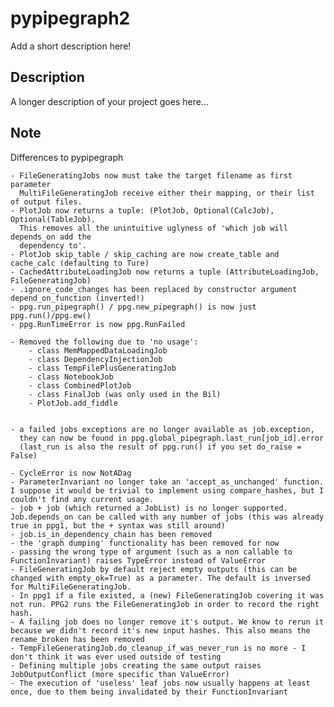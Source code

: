# pypipegraph2


Add a short description here!


## Description

A longer description of your project goes here...


## Note

Differences to pypipegraph

	- FileGeneratingJobs now must take the target filename as first parameter
	  MultiFileGeneratingJob receive either their mapping, or their list of output files.
	- PlotJob now returns a tuple: (PlotJob, Optional(CalcJob), Optional(TableJob).
	  This removes all the unintuitive uglyness of 'which job will depends_on add the
	  dependency to'.
	- PlotJob skip_table / skip_caching are now create_table and cache_calc (defaulting to Ture)
	- CachedAttributeLoadingJob now returns a tuple (AttributeLoadingJob, FileGeneratingJob)
	- .ignore_code_changes has been replaced by constructor argument depend_on_function (inverted!)
	- ppg.run_pipegraph() / ppg.new_pipegraph() is now just ppg.run()/ppg.ew()
	- ppg.RunTimeError is now ppg.RunFailed

	- Removed the following due to 'no usage':
		- class MemMappedDataLoadingJob
		- class DependencyInjectionJob 
		- class TempFilePlusGeneratingJob 
		- class NotebookJob
		- class CombinedPlotJob
		- class FinalJob (was only used in the Bil)
		- PlotJob.add_fiddle

		
	- a failed jobs exceptions are no longer available as job.exception,
      they can now be found in ppg.global_pipegraph.last_run[job_id].error
	  (last_run is also the result of ppg.run() if you set do_raise = False)

	- CycleError is now NotADag
	- ParameterInvariant no longer take an 'accept_as_unchanged' function. I suppose it would be trivial to implement using compare_hashes, but I couldn't find any current usage.
	- job + job (which returned a JobList) is no longer supported. Job.depends_on can be called with any number of jobs (this was already true in ppg1, but the + syntax was still around)
	- job.is_in_dependency_chain has been removed
	- the 'graph dumping' functionality has been removed for now
	- passing the wrong type of argument (such as a non callable to FunctionInvariant) raises TypeError instead of ValueError
	- FileGeneratingJob by default reject empty outputs (this can be changed with empty_ok=True) as a parameter. The default is inversed for MultiFileGeneratingJob.
	- In ppg1 if a file existed, a (new) FileGeneratingJob covering it was not run. PPG2 runs the FileGeneratingJob in order to record the right hash.
	- A failing job does no longer remove it's output. We know to rerun it because we didn't record it's new input hashes. This also means the rename_broken has been removed
	- TempFileGeneratingJob.do_cleanup_if_was_never_run is no more - I don't think it was ever used outside of testing
	- Defining multiple jobs creating the same output raises JobOutputConflict (more specific than ValueError)
	- The execution of 'useless' leaf jobs now usually happens at least once, due to them being invalidated by their FunctionInvariant
